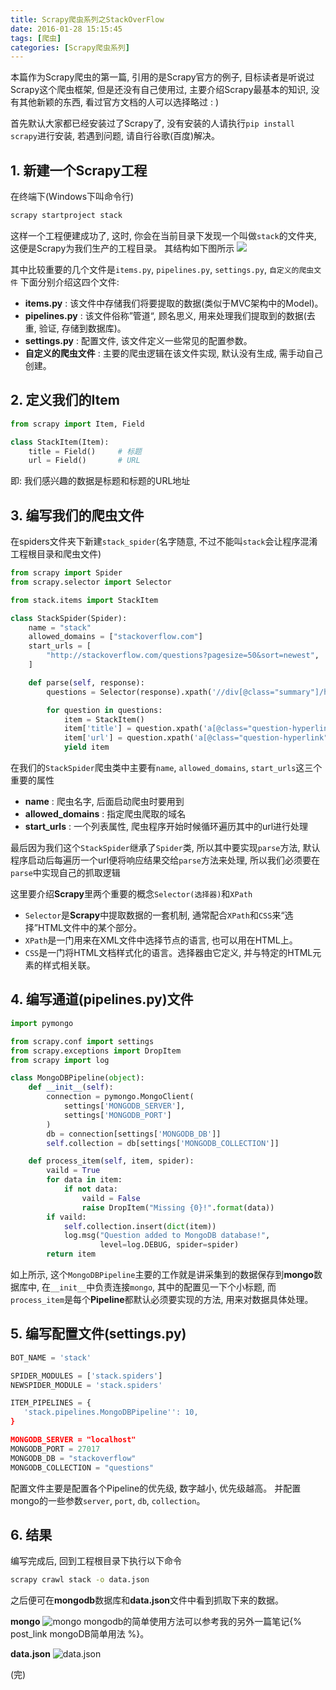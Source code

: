 ```yaml
---
title: Scrapy爬虫系列之StackOverFlow
date: 2016-01-28 15:15:45
tags: [爬虫]
categories: [Scrapy爬虫系列]
---
```


本篇作为Scrapy爬虫的第一篇, 引用的是Scrapy官方的例子, 目标读者是听说过Scrapy这个爬虫框架, 但是还没有自己使用过, 主要介绍Scrapy最基本的知识, 没有其他新颖的东西, 看过官方文档的人可以选择略过 : )

首先默认大家都已经安装过了Scrapy了, 没有安装的人请执行`pip install scrapy`进行安装, 若遇到问题, 请自行谷歌(百度)解决。

## 1. 新建一个Scrapy工程
在终端下(Windows下叫命令行)
``` bash
scrapy startproject stack
```
这样一个工程便建成功了, 这时, 你会在当前目录下发现一个叫做`stack`的文件夹, 这便是Scrapy为我们生产的工程目录。
其结构如下图所示
![](https://ws4.sinaimg.cn/large/006tNc79gy1fvo6wxfzx7j31060am3zr.jpg)

<!-- more -->

其中比较重要的几个文件是`items.py`, `pipelines.py`, `settings.py`, `自定义的爬虫文件`
下面分别介绍这四个文件:
- **items.py** : 该文件中存储我们将要提取的数据(类似于MVC架构中的Model)。
- **pipelines.py** : 该文件俗称”管道“, 顾名思义, 用来处理我们提取到的数据(去重, 验证, 存储到数据库)。
- **settings.py** : 配置文件, 该文件定义一些常见的配置参数。
- **自定义的爬虫文件** : 主要的爬虫逻辑在该文件实现, 默认没有生成, 需手动自己创建。

## 2. 定义我们的Item
``` python
from scrapy import Item, Field

class StackItem(Item):
    title = Field()     # 标题
    url = Field()       # URL
```
即: 我们感兴趣的数据是标题和标题的URL地址

## 3. 编写我们的爬虫文件
在spiders文件夹下新建`stack_spider`(名字随意, 不过不能叫`stack`会让程序混淆工程根目录和爬虫文件)
``` python stack_spider
from scrapy import Spider
from scrapy.selector import Selector

from stack.items import StackItem

class StackSpider(Spider):
    name = "stack"
    allowed_domains = ["stackoverflow.com"]
    start_urls = [
        "http://stackoverflow.com/questions?pagesize=50&sort=newest",
    ]

    def parse(self, response):
        questions = Selector(response).xpath('//div[@class="summary"]/h3')

        for question in questions:
            item = StackItem()
            item['title'] = question.xpath('a[@class="question-hyperlink"]/text()').extract()[0]
            item['url'] = question.xpath('a[@class="question-hyperlink"]/@href').extract()[0]
            yield item
```

在我们的`StackSpider`爬虫类中主要有`name`, `allowed_domains`, `start_urls`这三个重要的属性
- **name** : 爬虫名字, 后面启动爬虫时要用到
- **allowed_domains** : 指定爬虫爬取的域名
- **start_urls** : 一个列表属性, 爬虫程序开始时候循环遍历其中的url进行处理

最后因为我们这个`StackSpider`继承了`Spider`类, 所以其中要实现`parse`方法, 默认程序启动后每遍历一个url便将响应结果交给`parse`方法来处理, 所以我们必须要在`parse`中实现自己的抓取逻辑

这里要介绍**Scrapy**里两个重要的概念`Selector(选择器)`和`XPath`
- `Selector`是**Scrapy**中提取数据的一套机制, 通常配合`XPath`和`CSS`来“选择”HTML文件中的某个部分。
- `XPath`是一门用来在XML文件中选择节点的语言, 也可以用在HTML上。
- `CSS`是一门将HTML文档样式化的语言。选择器由它定义, 并与特定的HTML元素的样式相关联。

## 4. 编写通道(pipelines.py)文件
``` python pipelines.py
import pymongo

from scrapy.conf import settings
from scrapy.exceptions import DropItem
from scrapy import log

class MongoDBPipeline(object):
    def __init__(self):
        connection = pymongo.MongoClient(
            settings['MONGODB_SERVER'],
            settings['MONGODB_PORT']
        )
        db = connection[settings['MONGODB_DB']]
        self.collection = db[settings['MONGODB_COLLECTION']]

    def process_item(self, item, spider):
        vaild = True
        for data in item:
            if not data:
                vaild = False
                raise DropItem("Missing {0}!".format(data))
        if vaild:
            self.collection.insert(dict(item))
            log.msg("Question added to MongoDB database!",
                    level=log.DEBUG, spider=spider)
        return item
```
如上所示, 这个`MongoDBPipeline`主要的工作就是讲采集到的数据保存到**mongo**数据库中, 在`__init__`中负责连接`mongo`, 其中的配置见一下个小标题, 而`process_item`是每个**Pipeline**都默认必须要实现的方法, 用来对数据具体处理。

## 5. 编写配置文件(settings.py)
``` python settings.py
BOT_NAME = 'stack'

SPIDER_MODULES = ['stack.spiders']
NEWSPIDER_MODULE = 'stack.spiders'

ITEM_PIPELINES = {
   'stack.pipelines.MongoDBPipeline'': 10,
}

MONGODB_SERVER = "localhost"
MONGODB_PORT = 27017
MONGODB_DB = "stackoverflow"
MONGODB_COLLECTION = "questions"
```
配置文件主要是配置各个Pipeline的优先级, 数字越小, 优先级越高。 并配置mongo的一些参数`server`, `port`, `db`, `collection`。

## 6. 结果
编写完成后, 回到工程根目录下执行以下命令
``` bash
scrapy crawl stack -o data.json 
```
之后便可在**mongodb**数据库和**data.json**文件中看到抓取下来的数据。

**mongo**
![mongo](https://ws2.sinaimg.cn/large/006tNc79gy1fvo6wy9vkoj30zy0eimzt.jpg)
mongodb的简单使用方法可以参考我的另外一篇笔记{% post_link mongoDB简单用法 %}。


**data.json**
![data.json](https://ws4.sinaimg.cn/large/006tNc79gy1fvo6x0d1vfj31gk0r07wh.jpg)

(完)
